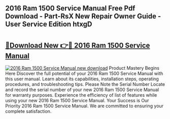 ## 2016 Ram 1500 Service Manual Free Pdf Download - Part-RsX New Repair Owner Guide - User Service Edition htxgD

# <h2><a href="http://bc45535.oget.top/?id=2016+Ram+1500+Service+Manual">🔗Download New 👉🔴 2016 Ram 1500 Service Manual</a></h2>

[![2016 Ram 1500 Service Manual new download](https://i.imgur.com/5g1atiW.png)](http://bc45535.oget.top/?id=2016+Ram+1500+Service+Manual)
Product Mastery Begins Here Discover the full potential of your 2016 Ram 1500 Service Manual with this user manual. Learn about its capabilities, installation steps, operating procedures, and troubleshooting tips. Please Note the Serial Number Locate and record the serial number of your new 2016 Ram 1500 Service Manual for warranty purposes. Experience the efficiency of list of features while using your new 2016 Ram 1500 Service Manual. Your Success is Our Priority 2016 Ram 1500 Service Manual. We are committed to ensuring your complete satisfaction.
